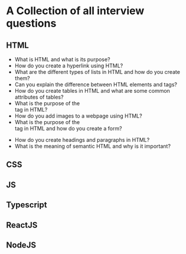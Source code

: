 # A Collection of all interview questions

## HTML
- What is HTML and what is its purpose?
- How do you create a hyperlink using HTML?
- What are the different types of lists in HTML and how do you create them?
- Can you explain the difference between HTML elements and tags?
- How do you create tables in HTML and what are some common attributes of tables?
- What is the purpose of the <div> tag in HTML?
- How do you add images to a webpage using HTML?
- What is the purpose of the <form> tag in HTML and how do you create a form?
- How do you create headings and paragraphs in HTML?
- What is the meaning of semantic HTML and why is it important?
## CSS
## JS
## Typescript
## ReactJS
## NodeJS
